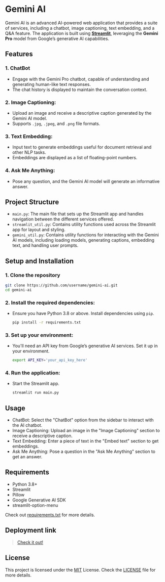 # Gemini AI

Gemini AI is an advanced AI-powered web application that provides a suite of services, including a chatbot, image captioning, text embedding, and a Q&A feature. The application is built using **[Streamlit](https://docs.streamlit.io/)**, leveraging the **Gemini Pro** model from Google’s generative AI capabilities.

## Features

### 1. ChatBot

- Engage with the Gemini Pro chatbot, capable of understanding and generating human-like text responses.
- The chat history is displayed to maintain the conversation context.

### 2. Image Captioning:

- Upload an image and receive a descriptive caption generated by the Gemini AI model.
- Supports `.jpg`, `.jpeg`, and `.png` file formats.

### 3. Text Embedding:

- Input text to generate embeddings useful for document retrieval and other NLP tasks.
- Embeddings are displayed as a list of floating-point numbers.

### 4. Ask Me Anything:

- Pose any question, and the Gemini AI model will generate an informative answer.

## Project Structure

- `main.py`: The main file that sets up the Streamlit app and handles navigation between the different services offered.
- `streamlit_util.py`: Contains utility functions used across the Streamlit app for layout and styling.
- `gemini_util.py`: Contains utility functions for interacting with the Gemini AI models, including loading models, generating captions, embedding text, and handling user prompts.

## Setup and Installation

### 1. Clone the repository

```bash
git clone https://github.com/username/gemini-ai.git
cd gemini-ai
```

### 2. Install the required dependencies:

- Ensure you have Python 3.8 or above. Install dependencies using `pip`.

  ```bash
  pip install -r requirements.txt
  ```

### 3. Set up your environment:

- You'll need an API key from Google’s generative AI services. Set it up in your environment.

  ```bash
  export API_KEY='your_api_key_here'
  ```

### 4. Run the application:

- Start the Streamlit app.

  ```bash
  streamlit run main.py
  ```

## Usage

- ChatBot: Select the "ChatBot" option from the sidebar to interact with the AI chatbot.
- Image Captioning: Upload an image in the "Image Captioning" section to receive a descriptive caption.
- Text Embedding: Enter a piece of text in the "Embed text" section to get embeddings.
- Ask Me Anything: Pose a question in the "Ask Me Anything" section to get an answer.

## Requirements

- Python 3.8+
- Streamlit
- Pillow
- Google Generative AI SDK
- streamlit-option-menu

Check out [requirements.txt](requirements.txt) for more details.

## Deployment link

> [Check it out!](https://gemini-ai-6pieo6evhzghyj5rgazsje.streamlit.app/)


## License

This project is licensed under the [MIT](https://opensource.org/license/mit/) License. Check the [LICENSE](LICENSE) file for more details.

